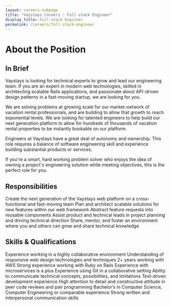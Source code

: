 ```yaml
---
layout: careers-subpage
title: "Vaystays Careers : Full-stack Engineer"
display_title: Full-stack Engineer
permalink: /careers/full-stack-engineer
---
```


# About the Position
## In Brief
Vaystays is looking for technical experts to grow and lead our engineering team. If you are an expert in modern web technologies, skilled in architecting scalable Rails applications, and passionate about API-driven design patterns in a fast-moving startup, we are looking for you.

We are solving problems at growing scale for our market-network of vacation rental professionals, and are building to allow that growth to reach exponential levels. We are looking for talented engineers to help build our next generation platform to allow for hundreds of thousands of vacation rental properties to be instantly bookable on our platform.

Engineers at Vaystays have a great deal of autonomy and ownership. This role requires a balance of software engineering skill and experience building substantial products or services.

If you're a smart, hard working problem solver who enjoys the idea of owning a project's engineering solution while meeting objectives, this is the perfect role for you.

## Responsibilities
Create the next generation of the Vaystays web platform on a cross-functional and fast-moving team
Plan and architect scalable solutions for new features within our web framework
Abstract feature requests into reusable components
Assist product and technical leads in project planning and driving technical direction
Share, mentor, and foster an environment where you and others can grow and share technical knowledge

## Skills & Qualifications
Experience working in a highly collaborative environment
Understanding of responsive web design technologies and techniques
2+ years working with AWS
Strong experience working with Ruby on Rails
Experience with microservices is a plus
Experience using Git in a collaborative setting
Ability to communicate technical concepts, possibilities, and limitations
Test-driven development experience
High attention to detail and constructive attitude in peer code reviews and pair programming
Bachelor’s in Computer Science, Computer Engineering or comparable experience
Strong written and interpersonal communication skills
